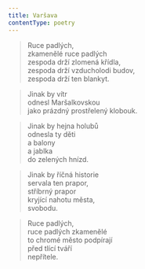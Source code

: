 ```yaml
---
title: Varšava
contentType: poetry
---
```


<section>

> Ruce padlých,  
> zkamenělé ruce padlých  
> zespoda drží zlomená křídla,  
> zespoda drží vzducholodi budov,  
> zespoda drží ten blankyt.

</section>

<section>

> Jinak by vítr  
> odnesl Maršalkovskou  
> jako prázdný prostřelený klobouk.

</section>

<section>

> Jinak by hejna holubů  
> odnesla ty děti  
> a balony  
> a jablka  
> do zelených hnízd.

</section>

<section>

> Jinak by říčná historie  
> servala ten prapor,  
> stříbrný prapor  
> kryjící nahotu města,  
> svobodu.

</section>

<section>

> Ruce padlých,  
> ruce padlých zkamenělé  
> to chromé město podpírají  
> před tlící tváří  
> nepřítele.

</section>
